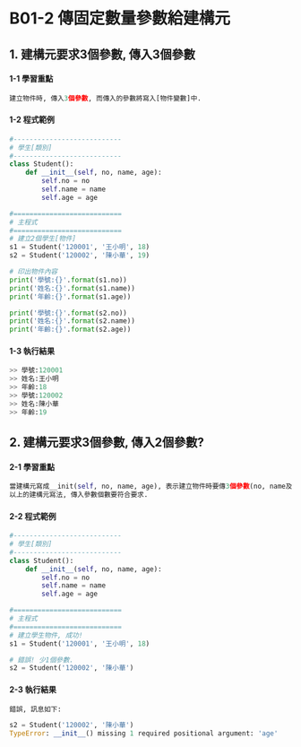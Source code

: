 # B01-2 傳固定數量參數給建構元


## 1. 建構元要求3個參數, 傳入3個參數 

#### 1-1 學習重點
``` python
建立物件時, 傳入3個參數, 而傳入的參數將寫入[物件變數]中.
```

#### 1-2 程式範例

``` python
#---------------------------
# 學生[類別]
#---------------------------
class Student():
    def __init__(self, no, name, age):
        self.no = no
        self.name = name
        self.age = age

#===========================
# 主程式
#===========================
# 建立2個學生[物件]
s1 = Student('120001', '王小明', 18)
s2 = Student('120002', '陳小華', 19)

# 印出物件內容
print('學號:{}'.format(s1.no))
print('姓名:{}'.format(s1.name))
print('年齡:{}'.format(s1.age))

print('學號:{}'.format(s2.no))
print('姓名:{}'.format(s2.name))
print('年齡:{}'.format(s2.age))
```

#### 1-3 執行結果
``` python
>> 學號:120001
>> 姓名:王小明
>> 年齡:18
>> 學號:120002
>> 姓名:陳小華
>> 年齡:19
```


## 2. 建構元要求3個參數, 傳入2個參數? 

#### 2-1 學習重點
``` python
當建構元寫成__init(self, no, name, age), 表示建立物件時要傳3個參數(no, name及age).
以上的建構元寫法, 傳入參數個數要符合要求.
```

#### 2-2 程式範例

``` python
#---------------------------
# 學生[類別]
#---------------------------
class Student():
    def __init__(self, no, name, age):
        self.no = no
        self.name = name
        self.age = age

#===========================
# 主程式
#===========================
# 建立學生物件, 成功!
s1 = Student('120001', '王小明', 18)

# 錯誤! 少1個參數.
s2 = Student('120002', '陳小華')
```

#### 2-3 執行結果
``` python
錯誤, 訊息如下:

s2 = Student('120002', '陳小華')
TypeError: __init__() missing 1 required positional argument: 'age'
```
